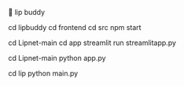 🧠 lip buddy

cd lipbuddy
cd frontend
cd src
npm start

cd Lipnet-main
cd app
streamlit run streamlitapp.py

cd Lipnet-main
python app.py

cd lip
python main.py

